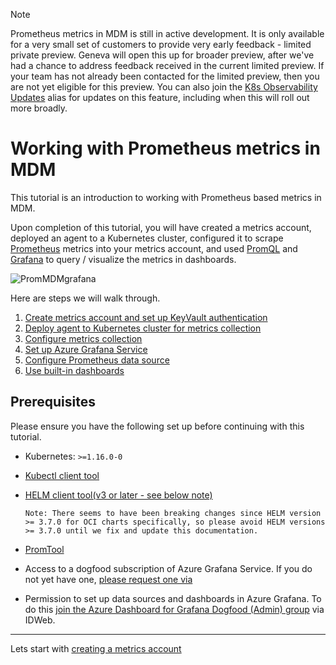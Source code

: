 > [!Note]
> Prometheus metrics in MDM is still in active development. It is only available for a very small set of customers to provide very early feedback - limited private preview. Geneva will open this up for broader preview, after we've had a chance to address feedback received in the current limited preview. If your team has not already been contacted for the limited preview, then you are not yet eligible for this preview. You can also join the [K8s Observability Updates](https://idwebelements/GroupManagement.aspx?Group=K8sObsUpdates&Operation=join) alias for updates on this feature, including when this will roll out more broadly.

# Working with Prometheus metrics in MDM

This tutorial is an introduction to working with Prometheus based metrics in MDM.

Upon completion of this tutorial, you will have created a metrics account, deployed an agent to a Kubernetes cluster, configured it to scrape [Prometheus](https://prometheus.io/docs/introduction/overview/) metrics into your metrics account, and used [PromQL](https://prometheus.io/docs/prometheus/latest/querying/basics/) and [Grafana](https://grafana.com/grafana/) to query / visualize the metrics in dashboards.

![PromMDMgrafana](~/metrics/images/prometheus/PromMetricsMDMgrafana.png)  
  
Here are steps we will walk through.  

1. [Create metrics account and set up KeyVault authentication](~/metrics/prometheus/PromMDMTutorial1Account.md)  
2. [Deploy agent to Kubernetes cluster for metrics collection](~/metrics/prometheus/PromMDMTutorial2DeployAgentHELM.md)  
3. [Configure metrics collection](~/metrics/prometheus/PromMDMTutorial3ConfigureCollection.md)  
4. [Set up Azure Grafana Service](~/metrics/prometheus/PromMDMTutorial4SetUpGrafanaAMG.md)  
5. [Configure Prometheus data source](~/metrics/prometheus/PromMDMTutorial5AddPromDataSource.md)  
6. [Use built-in dashboards](~/metrics/prometheus/PromMDMTutorial6ReuseExistingDashboard.md)  

## Prerequisites

Please ensure you have the following set up before continuing with this tutorial.

* Kubernetes: `>=1.16.0-0`  
* [Kubectl client tool](https://kubernetes.io/docs/tasks/tools/install-kubectl-windows/)  
* [HELM client tool(v3 or later - see below note)](https://helm.sh/docs/intro/install/)  

    ```Note: There seems to have been breaking changes since HELM version >= 3.7.0 for OCI charts specifically, so please avoid HELM versions >= 3.7.0 until we fix and update this documentation.```  
 
* [PromTool](https://github.com/prometheus/prometheus/tree/main/cmd/promtool)
* Access to a dogfood subscription of Azure Grafana Service. If you do not yet have one, [please request one via](mailto:ad4g@microsoft.com)  
* Permission to set up data sources and dashboards in Azure Grafana. To do this [join the Azure Dashboard for Grafana Dogfood (Admin) group](https://idweb/identitymanagement/aspx/groups/MyGroups.aspx?popupFromClipboard=%2Fidentitymanagement%2Faspx%2FGroups%2FEditGroup.aspx%3Fid%3Daa23b20a-f5ef-485d-94bd-468bbf2346fb) via IDWeb.

--------------------------------------

Lets start with [creating a metrics account](~/metrics/prometheus/PromMDMTutorial1Account.md)  
